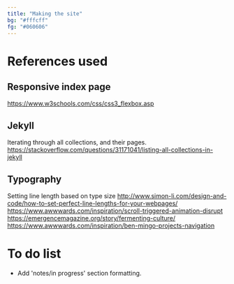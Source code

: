 ```yaml
---
title: "Making the site"
bg: "#fffcff"
fg: "#060606"
---
```

# References used

## Responsive index page
https://www.w3schools.com/css/css3_flexbox.asp

## Jekyll
Iterating through all collections, and their pages.
https://stackoverflow.com/questions/31171041/listing-all-collections-in-jekyll

## Typography
Setting line length based on type size
http://www.simon-li.com/design-and-code/how-to-set-perfect-line-lengths-for-your-webpages/
https://www.awwwards.com/inspiration/scroll-triggered-animation-disrupt
https://emergencemagazine.org/story/fermenting-culture/
https://www.awwwards.com/inspiration/ben-mingo-projects-navigation

# To do list
- Add 'notes/in progress' section formatting.
